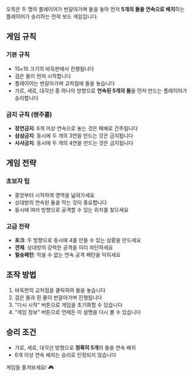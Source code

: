 오목은 두 명의 플레이어가 번갈아가며 돌을 놓아 먼저 **5개의 돌을 연속으로 배치**하는 플레이어가 승리하는 전략 보드 게임입니다.

## 게임 규칙

### 기본 규칙

- 15×15 크기의 바둑판에서 진행됩니다
- 검은 돌이 먼저 시작합니다
- 플레이어는 번갈아가며 교차점에 돌을 놓습니다
- 가로, 세로, 대각선 중 하나의 방향으로 **연속된 5개의 돌**을 먼저 만드는 플레이어가 승리합니다

### 금지 규칙 (렌주룰)

- **장연금지**: 6개 이상 연속으로 놓는 것은 패배로 간주됩니다
- **삼삼금지**: 동시에 두 개의 3연을 만드는 것은 금지됩니다
- **사사금지**: 동시에 두 개의 4연을 만드는 것은 금지됩니다

## 게임 전략

### 초보자 팁

- 중앙부터 시작하여 영역을 넓혀가세요
- 상대방의 연속된 돌을 막는 것이 중요합니다
- 동시에 여러 방향으로 공격할 수 있는 위치를 찾으세요

### 고급 전략

- **포크**: 두 방향으로 동시에 4를 만들 수 있는 상황을 만드세요
- **견제**: 상대방의 강력한 공격을 미리 차단하세요
- **필승패턴**: 막을 수 없는 연속 공격 패턴을 익히세요

## 조작 방법

1. 바둑판의 교차점을 클릭하여 돌을 놓습니다
2. 검은 돌과 흰 돌이 번갈아가며 진행됩니다
3. "다시 시작" 버튼으로 게임을 초기화할 수 있습니다
4. "게임 정보" 버튼으로 언제든 이 설명을 다시 볼 수 있습니다

## 승리 조건

- 가로, 세로, 대각선 방향으로 **정확히 5개**의 돌을 연속 배치
- 6개 이상 연속 배치는 승리로 인정되지 않습니다

게임을 즐겨보세요! 🎮
